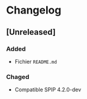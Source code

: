 # Changelog

## [Unreleased]

### Added

- Fichier `README.md`

### Chaged

- Compatible SPIP 4.2.0-dev

